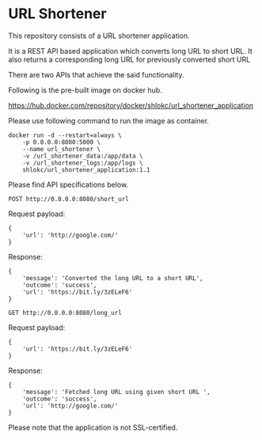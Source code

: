 # URL Shortener

This repository consists of a URL shortener application.

It is a REST API based application which converts long URL to short URL. It also returns a corresponding long URL for previously converted short URL

There are two APIs that achieve the said functionality.


Following is the pre-built image on docker hub.

https://hub.docker.com/repository/docker/shlokc/url_shortener_application

Please use following command to run the image as container.

``` {.sourceCode .bash}
docker run -d --restart=always \
	-p 0.0.0.0:8080:5000 \
	--name url_shortener \
	-v /url_shortener_data:/app/data \
	-v /url_shortener_logs:/app/logs \
	shlokc/url_shortener_application:1.1
```


Please find API specifications below.

``` {.sourceCode .bash}
POST http://0.0.0.0:8080/short_url
```

Request payload:

``` {.sourceCode .bash}
{
	'url': 'http://google.com/'
}
```

Response:

``` {.sourceCode .bash}
{
	'message': 'Converted the long URL to a short URL',
	'outcome': 'success',
	'url': 'https://bit.ly/3zELeF6'
}
```

``` {.sourceCode .bash}
GET http://0.0.0.0:8080/long_url
```

Request payload:

``` {.sourceCode .bash}
{
	'url': 'https://bit.ly/3zELeF6'
}
```

Response:

``` {.sourceCode .bash}
{
	'message': 'Fetched long URL using given short URL ',
	'outcome': 'success',
	'url': 'http://google.com/'
}
```

Please note that the application is not SSL-certified.
